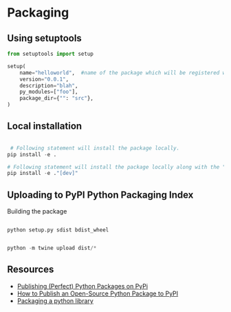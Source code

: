 # Packaging


## Using setuptools

```python
from setuptools import setup

setup(
    name="helloworld",  #name of the package which will be registered with PyPI
    version="0.0.1",
    description="blah",
    py_modules=["foo"],
    package_dir={"": "src"},
)

```

## Local installation

```python

 # Following statement will install the package locally.
pip install -e .

# Following statement will install the package locally along with the "dev" package.
pip install -e ."[dev]"
```


## Uploading to PyPI Python Packaging Index

Building the package

```shell

python setup.py sdist bdist_wheel
```

```python

python -m twine upload dist/*
```


## Resources

* [Publishing (Perfect) Python Packages on PyPi](https://www.youtube.com/watch?v=GIF3LaRqgXo&t=1473s)
* [How to Publish an Open-Source Python Package to PyPI](https://realpython.com/pypi-publish-python-package/)
* [Packaging a python library](https://blog.ionelmc.ro/2014/05/25/python-packaging/)

